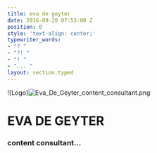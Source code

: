 ```yaml
---
title: eva de geyter
date: 2016-09-20 07:53:00 Z
position: 0
style: 'text-align: center;'
typewriter_words:
- "? "
- "?! "
- "! "
- "... "
layout: section.typed
---
```


![Logo]![Eva_De_Geyter_content_consultant.png](/uploads/Eva_De_Geyter_content_consultant.png)
# EVA DE GEYTER
### content consultant<span id="typed">...</span>
